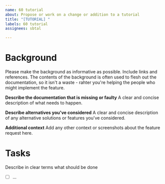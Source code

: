 ```yaml
---
name: 60 tutorial
about: Propose or work on a change or addition to a tutorial
title: "[TUTORIAL] "
labels: 60 tutorial
assignees: sbtal

---
```


# Background

Please make the background as informative as possible. Include links and references. The contents of the background is often used to flesh out the documentation, so it isn't a waste - rahter you're helping the people who might implement the feature.

**Describe the documentation that is missing or faulty**
A clear and concise description of what needs to happen.

**Describe alternatives you've considered**
A clear and concise description of any alternative solutions or features you've considered.

**Additional context**
Add any other context or screenshots about the feature request here.

# Tasks

Describe in clear terms what should be done
- [ ] ...
